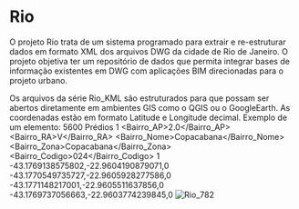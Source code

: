 # Rio
O projeto Rio trata de um sistema programado para extrair e re-estruturar dados em formato XML dos arquivos DWG da cidade de Rio de Janeiro. 
O projeto objetiva ter um repositório de dados que permita integrar bases de informação existentes em DWG com aplicações BIM direcionadas para o projeto urbano. 

Os arquivos da série Rio_KML são estruturados para que possam ser abertos diretamente em ambientes GIS como o QGIS ou o GoogleEarth. 
As coordenadas estão em formato Latitude e Longitude decimal.
Exemplo de um elemento:
<Placemark>
      <name>5600</name>
      <description>Prédios</description>
      <visibility>1</visibility>
      <Bairro_AP>2.0</Bairro_AP>
      <Bairro_RA>V</Bairro_RA>
      <Bairro_Nome>Copacabana</Bairro_Nome>
      <Bairro_Zona>Copacabana</Bairro_Zona>
      <Bairro_Codigo>024</Bairro_Codigo>
      <Polygon>
        <tessellate>1</tessellate>
        <outerBoundaryIs>
          <LinearRing>
            <coordinates> -43.1769138575802,-22.9604190879071,0 -43.1770549735727,-22.9605928277586,0 -43.1771148217001,-22.9605511637856,0 -43.1769737056663,-22.9603774239845,0</coordinates>
          </LinearRing>
        </outerBoundaryIs>
      </Polygon>
    </Placemark>
    ![Rio_782](https://user-images.githubusercontent.com/9437020/177427939-ee56905f-a8c6-4f8b-b844-afd67f9ca907.PNG)

